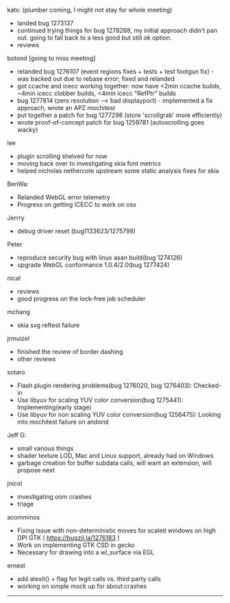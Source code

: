 kats: (plumber coming, I might not stay for whole meeting)
* landed bug 1273137
* continued trying things for bug 1278268, my initial approach didn't pan out. going to fall back to a less good but still ok option.
* reviews



botond [going to miss meeting]
  - relanded bug 1276107 (event regions fixes + tests + test footgun fix)
          - was backed out due to rebase error; fixed and relanded
  - got ccache and icecc working together: now have <2min ccache builds, ~4min icecc clobber builds, <4min icecc "RefPtr" builds
  - bug 1277814 (zero resolution --> bad displayport) - implemented a fix approach, wrote an APZ mochitest
  - put together a patch for bug 1277298 (store 'scrollgrab' more efficiently)
  - wrote proof-of-concept patch for bug 1259781 (autoscrolling goes wacky)



lee
* plugin scrolling shelved for now
* moving back over to investigating skia font metrics
* helped nicholas nethercote upstream some static analysis fixes for skia



BenWa:
* Relanded WebGL error telemetry
* Progress on getting ICECC to work on osx



Jerrry
* debug driver reset (bug1133623/1275798)

Peter
* reproduce security bug with linux asan build(bug 1274126)
* upgrade WebGL conformance 1.0.4/2.0(bug 1277424)



nical
* reviews
* good progress on the lock-free job scheduler



mchang
* skia svg reftest failure



jrmuizel
* finished the review of border dashing
* other reviews



sotaro
* Flash plugin rendering problems(bug 1276020, bug 1276403): Checked-in
* Use libyuv for scaling YUV color conversion(bug 1275441): Implementing(early stage)
* Use libyuv for non scaling YUV color conversion(bug 1256475): Looking into mochitest failure on andorid



Jeff G:
* small various things
* shader texture LOD, Mac and Linux support, already had on Windows
* garbage creation for buffer subdata calls, will want an extension, will propose next



jnicol
* investigating oom crashes
* triage



acomminos
* Fixing issue with non-deterministic moves for scaled windows on high DPI GTK ( https://bugzil.la/1276183 )
* Work on implementing GTK CSD in gecko
* Necessary for drawing into a wl_surface via EGL



ernest
* add atexit() + flag for legit calls vs. third party calls
* working on simple mock up for about:crashes

________________


